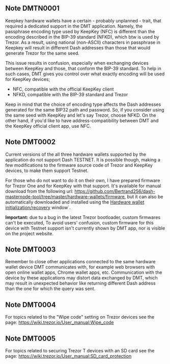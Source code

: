 ## Note DMTN0001
Keepkey hardware wallets have a certain - probably unplanned - trait, that required a 
dedicated support in the DMT application. Namely, the passphrase encoding type 
used by KeepKey (NFC) is different than the encoding described in the BIP-39 standard (NFKD), 
which btw is used by Trezor. As a result, using national (non-ASCII) characters 
in passphrase in Keepkey will result in different Dash addresses than those that would 
generate Trezor for the same seed.

This issue results in confusion, especially when exchanging devices between KeepKey and 
those, that conform the BIP-39 standard. To help in such cases, DMT gives you control over 
what exactly encoding will be used for KeepKey devices;
 * NFC, compatible with the official KeepKey client
 * NFKD, compatible with the BIP-39 standard and Trezor

Keep in mind that the choice of encoding type affects the Dash addresses generated for the 
same BIP32 path and password. So, if you consider using the same seed with KeepKey and 
let's say Trezor, choose NFKD. On the other hand, if you'd like to have address-compatibility 
between DMT and the KeepKey official client app, use NFC. 

## Note DMT0002
Current versions of the all three hardware wallets supported by the application do not support Dash TESTNET. It is possible though, making a few modifications to the firmware source code of Trezor and KeepKey devices, to make them support Testnet. 

For those who do not want to do it on their own, I have prepared firmware for Trezor One and for KeepKey with that support. It's available for manual download from the following url: https://github.com/Bertrand256/dash-masternode-tool/tree/master/hardware-wallets/firmware, but it can also be automatically downloaded and installed using the [Hardware wallet initialization/recovery](hw-initialization-recovery.md) window`.  

**Important:** due tu a bug in the latest Trezor bootloader, custom firmwares can't be executed, To avoid users' confusion, custom firmware for this device with Testnet support isn't currently shown by DMT app, nor is visible on the project website.

## Note DMT0003
Remember to close other applications connected to the same hardware wallet device DMT 
communicates with, for example web browsers with open online wallet apps, Chrome wallet apps, etc. 
Communication with the device by these applications may distort data exchanged by DMT, which 
may result in unexpected behavior like returning different Dash address than the one for which 
the query was sent.

## Note DMT0004
For topics related to the "Wipe code" setting on Trezor devices see the page: 
https://wiki.trezor.io/User_manual:Wipe_code

## Note DMT0005
For topics related to securing Trezor T devices with an SD card see the page: 
https://wiki.trezor.io/User_manual:SD_card_protection





